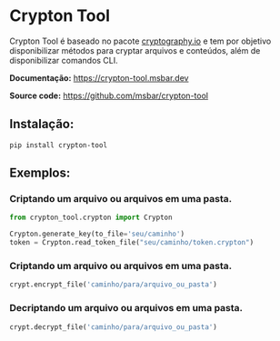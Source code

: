# Crypton Tool

Crypton Tool é baseado no pacote <a href="https://cryptography.io/" target="_blank">cryptography.io</a> e tem por objetivo disponibilizar métodos para cryptar arquivos e conteúdos, além de disponibilizar comandos CLI. 

**Documentação:** <a href="https://crypton-tool.msbar.dev" target="_blank">https://crypton-tool.msbar.dev</a>

**Source code:** <a href="https://github.com/msbar/crypton-tool" target="_blank">https://github.com/msbar/crypton-tool</a>

## Instalação:

```
pip install crypton-tool
```

## Exemplos:

### Criptando um arquivo ou arquivos em uma pasta.
```Python linenums="1"
from crypton_tool.crypton import Crypton

Crypton.generate_key(to_file='seu/caminho')
token = Crypton.read_token_file("seu/caminho/token.crypton")
```

### Criptando um arquivo ou arquivos em uma pasta.
```Python linenums="1"
crypt.encrypt_file('caminho/para/arquivo_ou_pasta')
```

### Decriptando um arquivo ou arquivos em uma pasta.
```Python linenums="1"
crypt.decrypt_file('caminho/para/arquivo_ou_pasta')
```